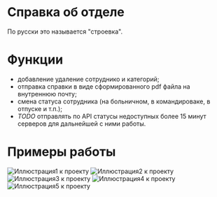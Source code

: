 # Справка об отделе
По русски это называется "строевка".

# Функции
- добавление удаление сотруднико и категорий;
- отправка справки в виде сформированного pdf файла на внутреннюю почту;
- смена статуса сотрудника (на больничном, в командироваке, в отпуске и т.п.);
- *TODO* отправлять по API статусы недоступных более 15 минут серверов для дальнейшей с ними работы.

# Примеры работы
![Иллюстрация1 к проекту](https://github.com/Sv9t/Django_list_of_users/tree/main/image_preview/home.png?raw=true)
![Иллюстрация2 к проекту](https://github.com/Sv9t/Django_list_of_users/tree/main/image_preview/edit_user.png)
![Иллюстрация3 к проекту](https://github.com/Sv9t/Django_list_of_users/tree/main/image_preview/tab.png)
![Иллюстрация4 к проекту](https://github.com/Sv9t/Django_list_of_users/tree/main/image_preview/list_users.png)
![Иллюстрация5 к проекту](https://github.com/Sv9t/Django_list_of_users/tree/main/image_preview/gen_pdf.png)